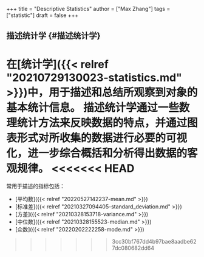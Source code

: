 +++
title = "Descriptive Statistics"
author = ["Max Zhang"]
tags = ["statistic"]
draft = false
+++

## 描述统计学 {#描述统计学}

在[统计学]({{< relref "20210729130023-statistics.md" >}})中，用于描述和总结所观察到对象的基本统计信息。
描述统计学通过一些数理统计方法来反映数据的特点，并通过图表形式对所收集的数据进行必要的可视化，进一步综合概括和分析得出数据的客观规律。
<<<<<<< HEAD
=======
常用于描述的指标包括：

-   [平均数]({{< relref "20220527142237-mean.md" >}})
-   [标准差]({{< relref "20210327094405-standard_deviation.md" >}})
-   [方差]({{< relref "20210328153718-variance.md" >}})
-   [中位数]({{< relref "20210328155523-median.md" >}})
-   [众数]({{< relref "20220202222258-mode.md" >}})
>>>>>>> 3cc30bf767dd4b97bae8aadbe627dc080682dd64
